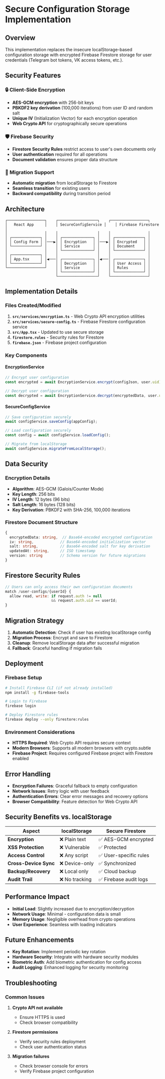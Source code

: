 # Secure Configuration Storage Implementation

## Overview

This implementation replaces the insecure localStorage-based configuration storage with encrypted Firebase Firestore storage for user credentials (Telegram bot tokens, VK access tokens, etc.).

## Security Features

### 🔒 Client-Side Encryption
- **AES-GCM encryption** with 256-bit keys
- **PBKDF2 key derivation** (100,000 iterations) from user ID and random salt
- **Unique IV** (Initialization Vector) for each encryption operation
- **Web Crypto API** for cryptographically secure operations

### 🛡️ Firebase Security
- **Firestore Security Rules** restrict access to user's own documents only
- **User authentication** required for all operations
- **Document validation** ensures proper data structure

### 🔄 Migration Support
- **Automatic migration** from localStorage to Firestore
- **Seamless transition** for existing users
- **Backward compatibility** during transition period

## Architecture

```
┌─────────────────┐    ┌──────────────────┐    ┌─────────────────┐
│   React App     │    │ SecureConfigService │    │ Firebase Firestore │
│                 │    │                  │    │                 │
│ ┌─────────────┐ │    │ ┌──────────────┐ │    │ ┌─────────────┐ │
│ │ Config Form │ │───▶│ │ Encryption   │ │───▶│ │ Encrypted   │ │
│ └─────────────┘ │    │ │ Service      │ │    │ │ Document    │ │
│                 │    │ └──────────────┘ │    │ └─────────────┘ │
│ ┌─────────────┐ │    │                  │    │                 │
│ │ App.tsx     │ │◀───│ ┌──────────────┐ │◀───│ ┌─────────────┐ │
│ └─────────────┘ │    │ │ Decryption   │ │    │ │ User Access │ │
└─────────────────┘    │ │ Service      │ │    │ │ Rules       │ │
                       │ └──────────────┘ │    │ └─────────────┘ │
                       └──────────────────┘    └─────────────────┘
```

## Implementation Details

### Files Created/Modified

1. **`src/services/encryption.ts`** - Web Crypto API encryption utilities
2. **`src/services/secure-config.ts`** - Firebase Firestore configuration service
3. **`src/App.tsx`** - Updated to use secure storage
4. **`firestore.rules`** - Security rules for Firestore
5. **`firebase.json`** - Firebase project configuration

### Key Components

#### EncryptionService
```typescript
// Encrypt user configuration
const encrypted = await EncryptionService.encrypt(configJson, user.uid);

// Decrypt user configuration  
const decrypted = await EncryptionService.decrypt(encryptedData, user.uid);
```

#### SecureConfigService
```typescript
// Save configuration securely
await configService.saveConfig(appConfig);

// Load configuration securely
const config = await configService.loadConfig();

// Migrate from localStorage
await configService.migrateFromLocalStorage();
```

## Data Security

### Encryption Details
- **Algorithm**: AES-GCM (Galois/Counter Mode)
- **Key Length**: 256 bits
- **IV Length**: 12 bytes (96 bits)
- **Salt Length**: 16 bytes (128 bits)
- **Key Derivation**: PBKDF2 with SHA-256, 100,000 iterations

### Firestore Document Structure
```typescript
{
  encryptedData: string,  // Base64-encoded encrypted configuration
  iv: string,            // Base64-encoded initialization vector
  salt: string,          // Base64-encoded salt for key derivation
  updatedAt: string,     // ISO timestamp
  version: string        // Schema version for future migrations
}
```

## Firestore Security Rules

```javascript
// Users can only access their own configuration documents
match /user-configs/{userId} {
  allow read, write: if request.auth != null 
                     && request.auth.uid == userId;
}
```

## Migration Strategy

1. **Automatic Detection**: Check if user has existing localStorage config
2. **Migration Process**: Encrypt and save to Firestore
3. **Cleanup**: Remove localStorage data after successful migration
4. **Fallback**: Graceful handling if migration fails

## Deployment

### Firebase Setup
```bash
# Install Firebase CLI (if not already installed)
npm install -g firebase-tools

# Login to Firebase
firebase login

# Deploy Firestore rules
firebase deploy --only firestore:rules
```

### Environment Considerations
- **HTTPS Required**: Web Crypto API requires secure context
- **Modern Browsers**: Supports all modern browsers with crypto.subtle
- **Firebase Project**: Requires configured Firebase project with Firestore enabled

## Error Handling

- **Encryption Failures**: Graceful fallback to empty configuration
- **Network Issues**: Retry logic with user feedback
- **Authentication Errors**: Clear error messages and recovery options
- **Browser Compatibility**: Feature detection for Web Crypto API

## Security Benefits vs. localStorage

| Aspect | localStorage | Secure Firestore |
|--------|-------------|------------------|
| **Encryption** | ❌ Plain text | ✅ AES-GCM encrypted |
| **XSS Protection** | ❌ Vulnerable | ✅ Protected |
| **Access Control** | ❌ Any script | ✅ User-specific rules |
| **Cross-Device Sync** | ❌ Device-only | ✅ Synchronized |
| **Backup/Recovery** | ❌ Local only | ✅ Cloud backup |
| **Audit Trail** | ❌ No tracking | ✅ Firebase audit logs |

## Performance Impact

- **Initial Load**: Slightly increased due to encryption/decryption
- **Network Usage**: Minimal - configuration data is small
- **Memory Usage**: Negligible overhead from crypto operations
- **User Experience**: Seamless with loading indicators

## Future Enhancements

- **Key Rotation**: Implement periodic key rotation
- **Hardware Security**: Integrate with hardware security modules
- **Biometric Auth**: Add biometric authentication for config access
- **Audit Logging**: Enhanced logging for security monitoring

## Troubleshooting

### Common Issues

1. **Crypto API not available**
   - Ensure HTTPS is used
   - Check browser compatibility

2. **Firestore permissions**
   - Verify security rules deployment
   - Check user authentication status

3. **Migration failures**
   - Check browser console for errors
   - Verify Firebase project configuration